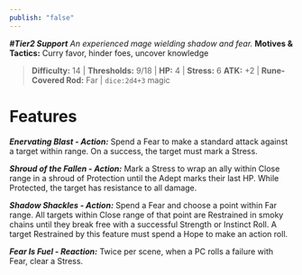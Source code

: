 ```yaml
---
publish: "false"
---
```

***#Tier2 Support***
*An experienced mage wielding shadow and fear.*
**Motives & Tactics:** Curry favor, hinder foes, uncover knowledge

> **Difficulty:** 14 | **Thresholds:** 9/18 | **HP:** 4 | **Stress:** 6
> **ATK:** +2 | **Rune-Covered Rod:** Far | `dice:2d4+3` magic

# Features

***Enervating Blast - Action:*** Spend a Fear to make a standard attack against a target within range. On a success, the target must mark a Stress.

***Shroud of the Fallen - Action:*** Mark a Stress to wrap an ally within Close range in a shroud of Protection until the Adept marks their last HP. While Protected, the target has resistance to all damage.

***Shadow Shackles - Action:*** Spend a Fear and choose a point within Far range. All targets within Close range of that point are Restrained in smoky chains until they break free with a successful Strength or Instinct Roll. A target Restrained by this feature must spend a Hope to make an action roll.

***Fear Is Fuel - Reaction:*** Twice per scene, when a PC rolls a failure with Fear, clear a Stress.
